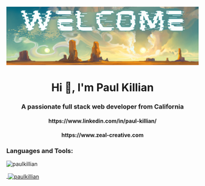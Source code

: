 ![Planet Arcadia(1).png](https://github.com/PaulKillian/PaulKillian/blob/main/Planet%20Arcadia%20(1).png)

<h1 align="center">Hi 👋, I'm Paul Killian</h1>
<h3 align="center">A passionate full stack web developer from California</h3>
<h4 align="center">https://www.linkedin.com/in/paul-killian/</h4>
<h4 align="center">https://www.zeal-creative.com</h4>

<h3 align="left">Languages and Tools:</h3>
<p align="left"> <a href="https://aws.amazon.com" target="_blank"> <img 

<p><img align="left" src="https://github-readme-stats.vercel.app/api/top-langs/?username=paulkillian&layout=compact" alt="paulkillian" /></p>

<p>&nbsp;<img align="center" src="https://github-readme-stats.vercel.app/api?username=paulkillian&show_icons=true" alt="paulkillian" /></p>
